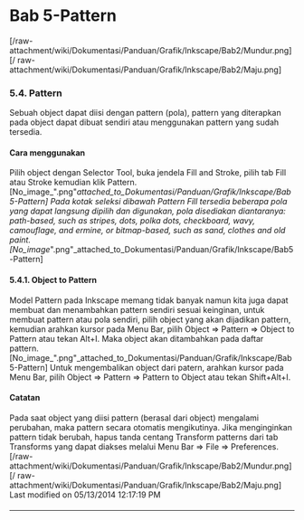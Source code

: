 # Bab 5-Pattern
[/raw-attachment/wiki/Dokumentasi/Panduan/Grafik/Inkscape/Bab2/Mundur.png] [/
raw-attachment/wiki/Dokumentasi/Panduan/Grafik/Inkscape/Bab2/Maju.png]
### 5.4. Pattern
Sebuah object dapat diisi dengan pattern (pola), pattern yang diterapkan pada
object dapat dibuat sendiri atau menggunakan pattern yang sudah tersedia.
#### Cara menggunakan
Pilih object dengan Selector Tool, buka jendela Fill and Stroke, pilih tab Fill
atau Stroke kemudian klik Pattern.
[No_image_".png"_attached_to_Dokumentasi/Panduan/Grafik/Inkscape/Bab5-Pattern]
Pada kotak seleksi dibawah Pattern Fill tersedia beberapa pola yang dapat
langsung dipilih dan digunakan, pola disediakan diantaranya: path-based, such
as stripes, dots, polka dots, checkboard, wavy, camouflage, and ermine, or
bitmap-based, such as sand, clothes and old paint.
[No_image_".png"_attached_to_Dokumentasi/Panduan/Grafik/Inkscape/Bab5-Pattern]
#### 5.4.1. Object to Pattern
Model Pattern pada Inkscape memang tidak banyak namun kita juga dapat membuat
dan menambahkan pattern sendiri sesuai keinginan, untuk membuat pattern atau
pola sendiri, pilih object yang akan dijadikan pattern, kemudian arahkan kursor
pada Menu Bar, pilih Object => Pattern => Object to Pattern atau tekan Alt+I.
Maka object akan ditambahkan pada daftar pattern.
[No_image_".png"_attached_to_Dokumentasi/Panduan/Grafik/Inkscape/Bab5-Pattern]
Untuk mengembalikan object dari patern, arahkan kursor pada Menu Bar, pilih
Object => Pattern => Pattern to Object atau tekan Shift+Alt+I.
#### Catatan
Pada saat object yang diisi pattern (berasal dari object) mengalami perubahan,
maka pattern secara otomatis mengikutinya. Jika menginginkan pattern tidak
berubah, hapus tanda centang Transform patterns dari tab Transforms yang dapat
diakses melalui Menu Bar => File => Preferences.
[/raw-attachment/wiki/Dokumentasi/Panduan/Grafik/Inkscape/Bab2/Mundur.png] [/
raw-attachment/wiki/Dokumentasi/Panduan/Grafik/Inkscape/Bab2/Maju.png]
Last modified on 05/13/2014 12:17:19 PM
#### 
    
 
 
 
 
 
---
 
